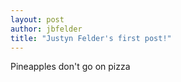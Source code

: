 ```yaml
--- 
layout: post
author: jbfelder
title: "Justyn Felder's first post!"
---
```

Pineapples don't go on pizza

